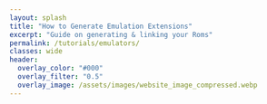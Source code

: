 ```yaml
---
layout: splash
title: "How to Generate Emulation Extensions"
excerpt: "Guide on generating & linking your Roms"
permalink: /tutorials/emulators/
classes: wide
header:
  overlay_color: "#000"
  overlay_filter: "0.5"
  overlay_image: /assets/images/website_image_compressed.webp
---
```


<div class="spacer mt-4"></div>